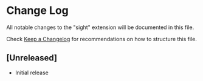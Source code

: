 # Change Log

All notable changes to the "sight" extension will be documented in this file.

Check [Keep a Changelog](http://keepachangelog.com/) for recommendations on how to structure this file.

## [Unreleased]

- Initial release
